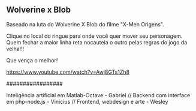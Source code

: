 ## Wolverine x Blob

Baseado na luta do Wolverine X Blob do filme "X-Men Origens".

Clique no local do ringue para onde você quer mover seu personagem. Quem fechar a maior linha reta nocauteia o outro pelas regras do jogo da velha!!!

Que vença o melhor!

https://www.youtube.com/watch?v=Awj8GTs1Zh8

#################

Inteligência artificial em Matlab-Octave - Gabriel //
Backend com interface em php-node.js - Vinícius  //
Frontend, webdesign e arte - Wesley
